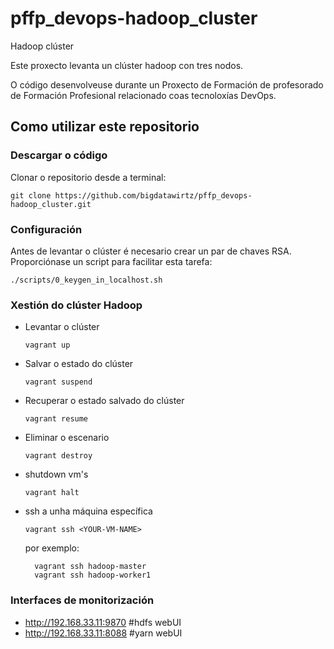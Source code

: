 # pffp_devops-hadoop_cluster
Hadoop clúster

Este proxecto levanta un clúster hadoop con tres nodos.

O código desenvolveuse durante un Proxecto de Formación de profesorado de Formación Profesional relacionado coas tecnoloxías DevOps.

## Como utilizar este repositorio

### Descargar o código
Clonar o repositorio desde a terminal:

`git clone https://github.com/bigdatawirtz/pffp_devops-hadoop_cluster.git`

### Configuración
Antes de levantar o clúster é necesario crear un par de chaves RSA. Proporciónase un script para facilitar esta tarefa:

`./scripts/0_keygen_in_localhost.sh`

### Xestión do clúster Hadoop
+ Levantar o clúster

  `vagrant up`

+ Salvar o estado do clúster

  `vagrant suspend`

+ Recuperar o estado salvado do clúster

  `vagrant resume`

+ Eliminar o escenario

  `vagrant destroy`

+ shutdown vm's

  `vagrant halt`

+ ssh a unha máquina específica

  `vagrant ssh <YOUR-VM-NAME>`

  por exemplo:
  ```
    vagrant ssh hadoop-master
    vagrant ssh hadoop-worker1
    ```

### Interfaces de monitorización
+ http://192.168.33.11:9870  #hdfs webUI
+ http://192.168.33.11:8088  #yarn webUI


